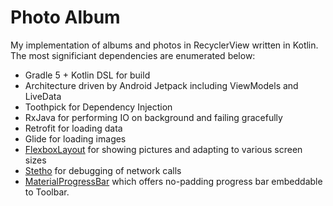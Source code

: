 # Photo Album

My implementation of albums and photos in RecyclerView written in Kotlin. The most significiant dependencies are enumerated below:

- Gradle 5 + Kotlin DSL for build
- Architecture driven by Android Jetpack including ViewModels and LiveData
- Toothpick for Dependency Injection
- RxJava for performing IO on background and failing gracefully
- Retrofit for loading data
- Glide for loading images
- [FlexboxLayout](https://github.com/google/flexbox-layout) for showing pictures and adapting to various screen sizes
- [Stetho](http://facebook.github.io/stetho/) for debugging of network calls
- [MaterialProgressBar](https://github.com/DreaminginCodeZH/MaterialProgressBar) which offers no-padding progress bar embeddable to Toolbar.
